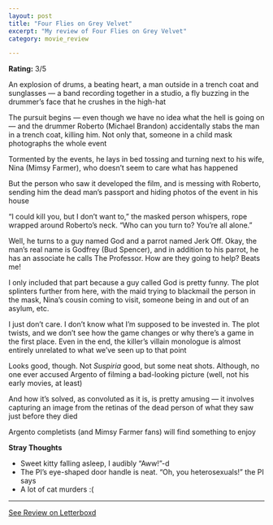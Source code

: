 ```yaml
---
layout: post
title: "Four Flies on Grey Velvet"
excerpt: "My review of Four Flies on Grey Velvet"
category: movie_review

---
```


**Rating:** 3/5

An explosion of drums, a beating heart, a man outside in a trench coat and sunglasses — a band recording together in a studio, a fly buzzing in the drummer’s face that he crushes in the high-hat

The pursuit begins — even though we have no idea what the hell is going on — and the drummer Roberto (Michael Brandon) accidentally stabs the man in a trench coat, killing him. Not only that, someone in a child mask photographs the whole event

Tormented by the events, he lays in bed tossing and turning next to his wife, Nina (Mimsy Farmer), who doesn’t seem to care what has happened

But the person who saw it developed the film, and is messing with Roberto, sending him the dead man’s passport and hiding photos of the event in his house

“I could kill you, but I don’t want to,” the masked person whispers, rope wrapped around Roberto’s neck. “Who can you turn to? You’re all alone.”

Well, he turns to a guy named God and a parrot named Jerk Off. Okay, the man’s real name is Godfrey (Bud Spencer), and in addition to his parrot, he has an associate he calls The Professor. How are they going to help? Beats me!

I only included that part because a guy called God is pretty funny. The plot splinters further from here, with the maid trying to blackmail the person in the mask, Nina’s cousin coming to visit, someone being in and out of an asylum, etc.

I just don’t care. I don’t know what I’m supposed to be invested in. The plot twists, and we don’t see how the game changes or why there’s a game in the first place. Even in the end, the killer’s villain monologue is almost entirely unrelated to what we’ve seen up to that point

Looks good, though. Not <i>Suspiria</i> good, but some neat shots. Although, no one ever accused Argento of filming a bad-looking picture (well, not his early movies, at least)

And how it’s solved, as convoluted as it is, is pretty amusing — it involves capturing an image from the retinas of the dead person of what they saw just before they died

Argento completists (and Mimsy Farmer fans) will find something to enjoy

<b>Stray Thoughts</b>
* Sweet kitty falling asleep, I audibly “Aww!”-d
* The PI’s eye-shaped door handle is neat. “Oh, you heterosexuals!” the PI says
* A lot of cat murders :(

<hr>

[See Review on Letterboxd](https://boxd.it/4gjva1)
